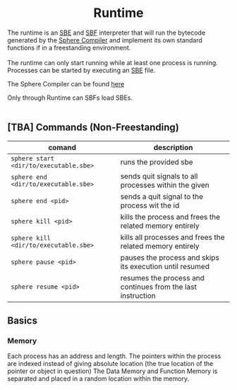 <p align="center">
    <h1 align="center"><b>Runtime</b></h1>
</p>

The runtime is an [SBE](src/sbe.md) and [SBF](src/sbf.md) interpreter that will run the bytecode generated by the [Sphere Compiler](https://github.com/NullifyDev/Sphere) and implement its own standard functions if in a freestanding environment.<br>
<br>
The runtime can only start running while at least one process is running. Processes can be started by executing an [SBE](src/sbe.md) file.

The Sphere Compiler can be found [here](https://github.com/NullifyDev/Sphere)

Only through Runtime can SBFs load SBEs.
<br>
<br>
## [TBA] Commands (Non-Freestanding)
|     comand                           |                             description                                  |
|--------------------------------------|--------------------------------------------------------------------------|
|`sphere start <dir/to/executable.sbe>`| runs the provided sbe                                                    |
|`sphere end <dir/to/executable.sbe>`  | sends quit signals to all processes within the given                     | 
|`sphere end <pid>`                    | sends a quit signal to the process wit the id                            |
|`sphere kill <pid>`                   | kills the process and frees the related memory entirely                  |
|`sphere kill <dir/to/executable.sbe>` | kills all processes and frees the related memory entirely                |
|`sphere pause <pid>`                  | pauses the process and skips its execution until resumed                 |
|`sphere resume <pid>`                 | resumes the process and continues from the last instruction              |


## Basics

### Memory
Each process has an address and length. The pointers within the process are indexed instead of giving absolute location (the true location of the pointer or object in question)
The Data Memory and Function Memory is separated and placed in a random location within the memory.
